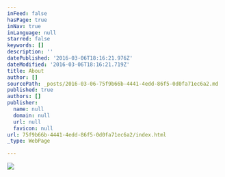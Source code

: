 ```yaml
---
inFeed: false
hasPage: true
inNav: true
inLanguage: null
starred: false
keywords: []
description: ''
datePublished: '2016-03-06T18:16:21.976Z'
dateModified: '2016-03-06T18:16:21.719Z'
title: About
author: []
sourcePath: _posts/2016-03-06-75f9b66b-4441-4edd-86f5-0d0fa71ec6a2.md
published: true
authors: []
publisher:
  name: null
  domain: null
  url: null
  favicon: null
url: 75f9b66b-4441-4edd-86f5-0d0fa71ec6a2/index.html
_type: WebPage

---
```

![](https://s3-us-west-2.amazonaws.com/the-grid-img/p/8477d9be1b0491e55d45c711f8aa443426902be3.jpg)